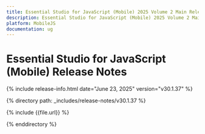```yaml
---
title: Essential Studio for JavaScript (Mobile) 2025 Volume 2 Main Release Release Notes  
description: Essential Studio for JavaScript (Mobile) 2025 Volume 2 Main Release Release Notes  
platform: MobileJS
documentation: ug
---
```


# Essential Studio for JavaScript (Mobile)  Release Notes  

{% include release-info.html date="June 23, 2025"  version="v30.1.37" %} 

{% directory path: _includes/release-notes/v30.1.37 %}

{% include {{file.url}} %}

{% enddirectory %}